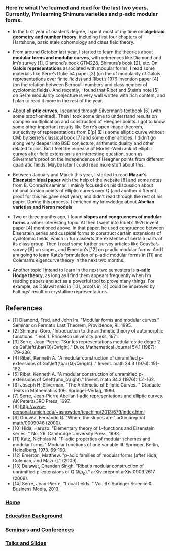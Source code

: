 
### Here’re what I’ve learned and read for the last two years. Currently, I’m learning Shimura varieties and p-adic modular forms.

- In the first year of master’s degree, I spent most of my time on **algebraic geometry and number theory**, including first four chapters of Hartshone, basic etale cohomology and class field theory.

- From around October last year, I started to learn the theories about **modular forms and modular curves**, with references like Diamond and Im’s survey [1], Diamond’s book GTM228, Shimura’s book [2], etc. On **Galois representations** associated with modular forms, I read some materials like Serre’s Duke 54 paper [3] (on the of modularity of Galois representations over finite fields) and Ribet’s 1976 invention paper [4] (on the relation between Bernoulli numbers and class number of cyclotomic fields). And recently, I found that Ribet and Stein’s note [5] on Serre modularity conjecture is very well written with rich content, and I plan to read it more in the rest of the year.

- About **elliptic curves**, I scanned through Silverman’s textbook [6] (with some proof omitted). Then I took some time to understand results on complex multiplication and construction of Heegner points. I got to know some other important results like Serre’s open image theorem, surjectivity of representations from E[p] (E is some elliptic curve without CM) by Serre’s classical book [7] and some other articles. I didn’t go along very deeper into BSD conjecture, arithmetic duality and other related topics. But I feel the increase of Modell-Weil rank of elliptic curves after field extension is an interesting question, such as Silverman’s proof on the independence of Heegner points from different quadratic fields. Maybe later I could read more stuff about this.

- Between January and March this year, I started to read **Mazur’s Eisenstein ideal paper** with the help of the website [8] and some notes from B. Conrad’s seminar. I mainly focused on his discussion about rational torsion points of elliptic curves over Q (and another different proof for this his gave next year), and didn’t read through the rest of his paper. During this process, I enriched my knowledge about **Abelian varieties and Neron models**.

- Two or three months ago, I found **slopes and congruences of modular forms** a rather interesting topic. At then I went into Ribet’s 1976 invent paper [4] mentioned above. In that paper, he used congruence between Eisenstein series and cuspidal forms to construct certain extensions of cyclotomic fields, which in turn asserts the existence of certain parts of its class group. Then I read some further survey articles like Gouvêa’s survey [9] on slopes, and Emerton’s [12] on p-adic modular forms. And I am going to learn Katz’s formulation of p-adic modular forms in [11] and Coleman’s eigencurve theory in the next two months.

- Another topic I intend to learn in the next two semesters is **p-adic Hodge theory**, as long as I find them appears frequently when I’m reading papers and act as a powerful tool to prove many things. For example, as Dalawat said in [13], proofs in [4] could be improved by Faltings’ result on crystalline representations.

## References

- [1]   Diamond, Fred, and John Im. "Modular forms and modular curves." Seminar on Fermat’s Last Theorem, Providence, RI. 1995.
- [2]   Shimura, Goro. "Introduction to the arithmetic theory of automorphic functions. " Vol. 1. Princeton university press, 1971.
- [3]   Serre, Jean-Pierre. "Sur les représentations modulaires de degré 2 de Gal\left(\bar{Q}/Q\right)." Duke Mathematical Journal 54.1 (1987): 179-230.
- [4]   Ribet, Kenneth A. "A modular construction of unramified p-extensions of Gal\left(\bar{Q}/Q\right).." Invent. math 34.3 (1976): 151-162.
- [5]   Ribet, Kenneth A. "A modular construction of unramified p-extensions of Q\left(\mu_p\right)." Invent. math 34.3 (1976): 151-162.
- [6]   Joseph H. Silverman. "The Arithmetic of Elliptic Curves. " Graduate Texts in Mathematics 106. Springer-Verlag, 1986.
- [7]   Serre, Jean-Pierre.Abelian l-adic representations and elliptic curves. AK Peters/CRC Press, 1997.
- [8]   http://www-personal.umich.edu/~asnowden/teaching/2013/679/index.html
- [9]   Gouvêa, Fernando Q. "Where the slopes are." arXiv preprint math/0009046 (2000).
- [10]   Hida, Haruzo. "Elementary theory of L-functions and Eisenstein series. "  No. 26. Cambridge University Press, 1993.
- [11]   Katz, Nicholas M. "P-adic properties of modular schemes and modular forms." Modular functions of one variable III. Springer, Berlin, Heidelberg, 1973. 69-190.
- [12]   Emerton, Matthew. "p-adic families of modular forms [after Hida, Coleman, and Mazur]." (2009).
- [13]   Dalawat, Chandan Singh. "Ribet's modular construction of unramified p-extensions of Q $Q\left(\mu_p\right)$." arXiv preprint arXiv:0903.2617 (2009).
- [14]   Serre, Jean-Pierre. "Local fields. " Vol. 67. Springer Science & Business Media, 2013.







### [Home](https://ym-tang.github.io/Home/)
### [Education Background](https://ym-tang.github.io/Educational-Background/)
### [Seminars and Conferences](https://ym-tang.github.io/Seminars-and-Conferences/)
### [Talks and Slides](https://ym-tang.github.io/Talks-and-Slides/)
